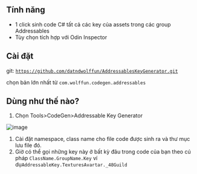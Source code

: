 ## Tính năng

- 1 click sinh code C# tất cả các key của assets trong các group Addressables
- Tùy chọn tích hợp với Odin Inspector

## Cài đặt

git: [`https://github.com/datndwolffun/AddressablesKeyGenerator.git`](https://github.com/datndwolffun/AddressablesKeyGenerator.git)

chọn bản lớn nhất từ `com.wolffun.codegen.addressables`

## Dùng như thế nào?

1. Chọn Tools>CodeGen>Addressable Key Generator

![image](https://user-images.githubusercontent.com/105283697/170400970-6e831b60-4297-488e-8b5a-eb08c2fd7d99.png)

1. Cài đặt namespace, class name cho file code được sinh ra và thư mục lưu file đó.
2. Giờ có thể gọi những key này ở bất kỳ đâu trong code của bạn theo cú pháp `ClassName.GroupName.Key` ví dụ`AddressableKey.TexturesAvartar._48Guild`
